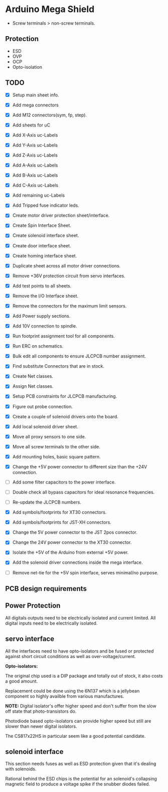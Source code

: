 # Arduino Mega Shield

- Screw terminals > non-screw terminals.

## Protection

- ESD
- OVP
- OCP
- Opto-isolation

## TODO

- [X] Setup main sheet info.
- [X] Add mega connectors
- [X] Add M12 connectors(sym, fp, step).
- [X] Add sheets for uC
- [X] Add X-Axis uc-Labels
- [X] Add Y-Axis uc-Labels
- [X] Add Z-Axis uc-Labels
- [X] Add A-Axis uc-Labels
- [X] Add B-Axis uc-Labels
- [X] Add C-Axis uc-Labels
- [X] Add remaining uc-Labels
- [X] Add Tripped fuse indicator leds.
- [X] Create motor driver protection sheet/interface.
- [X] Create Spin Interface Sheet.
- [X] Create solenoid interface sheet.
- [X] Create door interface sheet.
- [X] Create homing interface sheet.
- [X] Duplicate sheet across all motor driver connections.
- [X] Remove +36V protection circuit from servo interfaces.
- [X] Add test points to all sheets.
- [X] Remove the I/O Interface sheet.
- [X] Remove the connectors for the maximum limit sensors.
- [X] Add Power supply sections.
- [X] Add 10V connection to spindle.
- [X] Run footprint assignment tool for all components.
- [X] Run ERC on schematics.
- [X] Bulk edit all components to ensure JLCPCB number assignment.
- [X] Find substitute Connectors that are in stock.
- [X] Create Net classes.
- [X] Assign Net classes.
- [X] Setup PCB constraints for JLCPCB manufacturing.
- [X] Figure out probe connection.
- [X] Create a couple of solenoid drivers onto the board.
- [X] Add local solenoid driver sheet.
- [X] Move all proxy sensors to one side.
- [X] Move all screw terminals to the other side.
- [X] Add mounting holes, basic square pattern.
- [X] Change the +5V power connector to different size than the +24V connection.
- [ ] Add some filter capacitors to the power interface.
- [ ] Double check all bypass capacitors for ideal resonance frequencies.
- [ ] Re-update the JLCPCB numbers.
- [X] Add symbols/footprints for XT30 connectors.
- [X] Add symbols/footprints for JST-XH connectors.
- [X] Change the 5V power connector to the JST 2pos connector.
- [X] Change the 24V power connector to the XT30 connector.
- [X] Isolate the +5V of the Arduino from external +5V power.
- [X] Add the solenoid driver connections inside the mega interface.
- [ ] Remove net-tie for the +5V spin interface, serves minimal/no purpose.


## PCB design requirements



## Power Protection

All digitals outputs need to be electrically isolated and current limited.
All digital inputs need to be electrically isolated.



## servo interface

All the interfaces need to have opto-isolators and be fused or protected
against short circuit conditions as well as over-voltage/current.

**Opto-isolators:**

The original chip used is a DIP package and totally out of stock, it also
costs a good amount.

Replacement could be done using the 6N137 which is a jellybean component so
highly availble from various manufactures.

**NOTE:** Digital isolator's offer higher speed and don't suffer from the slow
off state that photo-transistors do.

Photodiode based opto-isolators can provide higher speed but still are slower
than newer digital isolators.

The CS817x22HS in particular seem like a good potential candidate.


## solenoid interface

This section needs fuses as well as ESD protection given that it's dealing
with solenoids.

Rational behind the ESD chips is the potential for an solenoid's collapsing
magnetic field to produce a voltage spike if the snubber diodes failed.

